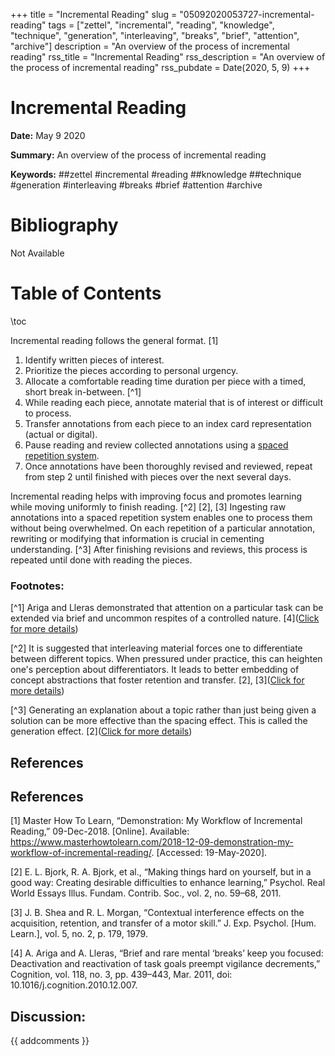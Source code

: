 +++
title = "Incremental Reading"
slug = "05092020053727-incremental-reading"
tags = ["zettel", "incremental", "reading", "knowledge", "technique", "generation", "interleaving", "breaks", "brief", "attention", "archive"]
description = "An overview of the process of incremental reading"
rss_title = "Incremental Reading"
rss_description = "An overview of the process of incremental reading"
rss_pubdate = Date(2020, 5, 9)
+++



Incremental Reading
=========

**Date:** May 9 2020

**Summary:** An overview of the process of incremental reading

**Keywords:** ##zettel #incremental #reading ##knowledge ##technique #generation #interleaving #breaks #brief #attention #archive

Bibliography
==========

Not Available

Table of Contents
=========

\toc

Incremental reading follows the general format. [1]

1. Identify written pieces of interest.
2. Prioritize the pieces according to personal urgency.
3. Allocate a comfortable reading time duration per piece with a timed, short break in-between. [^1]
4. While reading each piece, annotate material that is of interest or difficult to process.
5. Transfer annotations from each piece to an index card representation (actual or digital).
6. Pause reading and review collected annotations using a [spaced repetition system](/05252020183020-spaced-repetition-systems.md).
7. Once annotations have been thoroughly revised and reviewed, repeat from step 2 until finished with pieces over the next several days.

Incremental reading helps with improving focus and promotes learning while moving uniformly to finish reading. [^2] [2], [3] Ingesting raw annotations into a spaced repetition system enables one to process them without being overwhelmed. On each repetition of a particular annotation, rewriting or modifying that information is crucial in cementing understanding. [^3] After finishing revisions and reviews, this process is repeated until done with reading the pieces.

### **Footnotes:**

[^1] Ariga and Lleras demonstrated that attention on a particular task can be extended via brief and uncommon respites of a controlled nature. [4]([Click for more details](/06052020031214-brief-breaks.md))

[^2] It is suggested that interleaving material forces one to differentiate between different topics. When pressured under practice, this can heighten one's perception about differentiators. It leads to better embedding of concept abstractions that foster retention and transfer. [2], [3]([Click for more details](/05252020211350-hard-on-self.md))

[^3] Generating an explanation about a topic rather than just being given a solution can be more effective than the spacing effect. This is called the generation effect. [2]([Click for more details](/05252020211350-hard-on-self.md))

## References

## References

[1] Master How To Learn, “Demonstration: My Workflow of Incremental Reading,” 09-Dec-2018. [Online]. Available: https://www.masterhowtolearn.com/2018-12-09-demonstration-my-workflow-of-incremental-reading/. [Accessed: 19-May-2020].

[2] E. L. Bjork, R. A. Bjork, et al., “Making things hard on yourself, but in a good way: Creating desirable difficulties to enhance learning,” Psychol. Real World Essays Illus. Fundam. Contrib. Soc., vol. 2, no. 59–68, 2011.

[3] J. B. Shea and R. L. Morgan, “Contextual interference effects on the acquisition, retention, and transfer of a motor skill.” J. Exp. Psychol. [Hum. Learn.], vol. 5, no. 2, p. 179, 1979.

[4] A. Ariga and A. Lleras, “Brief and rare mental ‘breaks’ keep you focused: Deactivation and reactivation of task goals preempt vigilance decrements,” Cognition, vol. 118, no. 3, pp. 439–443, Mar. 2011, doi: 10.1016/j.cognition.2010.12.007.
## Discussion: 

{{ addcomments }}
